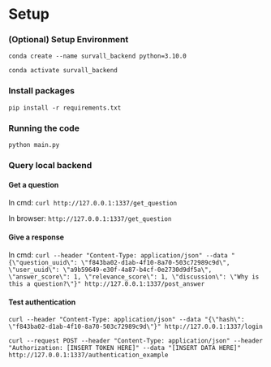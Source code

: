 # Setup

### (Optional) Setup Environment
`conda create --name survall_backend python=3.10.0`

`conda activate survall_backend`

### Install packages
`pip install -r requirements.txt`

### Running the code
`python main.py`

### Query local backend
#### Get a question
In cmd: `curl http://127.0.0.1:1337/get_question`

In browser: `http://127.0.0.1:1337/get_question`

#### Give a response
In cmd: `curl --header "Content-Type: application/json" --data "{\"question_uuid\": \"f843ba02-d1ab-4f10-8a70-503c72989c9d\", \"user_uuid\": \"a9b59649-e30f-4a87-b4cf-0e2730d9df5a\", \"answer_score\": 1, \"relevance_score\": 1, \"discussion\": \"Why is this a question?\"}" http://127.0.0.1:1337/post_answer`


#### Test authentication
`curl --header "Content-Type: application/json" --data "{\"hash\": \"f843ba02-d1ab-4f10-8a70-503c72989c9d\"}" http://127.0.0.1:1337/login`

`curl --request POST --header "Content-Type: application/json" --header "Authorization: [INSERT TOKEN HERE]" --data "[INSERT DATA HERE]" http://127.0.0.1:1337/authentication_example`